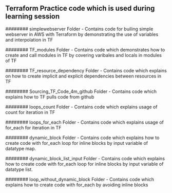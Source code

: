 ## Terraform Practice code which is used during learning session ##

######## simplewebserver Folder - Contains code for builing simple webserver in AWS with Terraform by demonstrating the use of variables and interpolation in TF

######## TF_modules Folder - Contains code which demonstrates how to create and call modules in TF by covering varibales and locals in modules of TF

######## TF_resource_dependency Folder - Contains code which explains on how to create implicit and explicit dependencies between resources in TF

######## Sourcing_TF_Code_4m_github Folder - Contains code which explains how to TF pulls code from github 

######## loops_count Folder - Contains code which explains usage of count for iteration in TF

######## loops_for_each Folder - Contains code which explains usage of for_each for iteration in TF 

######## dynamic_block Folder - Contains code which explains how to create code with for_each loop for inline blocks by input variable of datatype map.

######## dynamic_block_list_input Folder - Contains code which explains how to create code with for_each loop for inline blocks by input variable of datatype list.

######## loop_without_dynamic_block Folder - Contains code which explains how to create code with for_each by avoiding inline blocks
